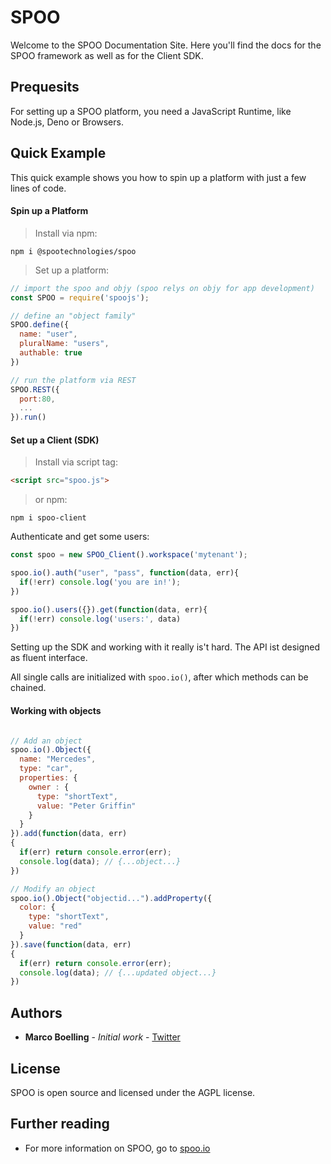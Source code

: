 # SPOO 

Welcome to the SPOO Documentation Site. Here you'll find the docs for the SPOO framework as well as for the Client SDK.


## Prequesits

For setting up a SPOO platform, you need a JavaScript Runtime, like Node.js, Deno or Browsers.


## Quick Example

This quick example shows you how to spin up a platform with just a few lines of code.

#### Spin up a Platform


> Install via npm:

```shell
npm i @spootechnologies/spoo
```

> Set up a platform:

```javascript
// import the spoo and objy (spoo relys on objy for app development)
const SPOO = require('spoojs');

// define an "object family"
SPOO.define({
  name: "user",
  pluralName: "users",
  authable: true
})

// run the platform via REST
SPOO.REST({
  port:80,
  ...
}).run()
```

#### Set up a Client (SDK)

> Install via script tag:

```html
<script src="spoo.js">
```

> or npm:

```shell
npm i spoo-client
```

Authenticate and get some users:

```javascript
const spoo = new SPOO_Client().workspace('mytenant');

spoo.io().auth("user", "pass", function(data, err){
  if(!err) console.log('you are in!');
})

spoo.io().users({}).get(function(data, err){
  if(!err) console.log('users:', data)
})
```


Setting up the SDK and working with it really is't hard. The API ist designed as fluent interface. 

All single calls are initialized with `spoo.io()`, after which methods can be chained.


#### Working with objects

```javascript

// Add an object
spoo.io().Object({
  name: "Mercedes",
  type: "car",
  properties: {
    owner : {
      type: "shortText",
      value: "Peter Griffin"
    }
  }
}).add(function(data, err)
{
  if(err) return console.error(err);
  console.log(data); // {...object...}
})

// Modify an object
spoo.io().Object("objectid...").addProperty({
  color: {
    type: "shortText",
    value: "red"
  }
}).save(function(data, err)
{
  if(err) return console.error(err);
  console.log(data); // {...updated object...}
})

```


## Authors

* **Marco Boelling** - *Initial work* - [Twitter](https://twitter.com/marcoboelling)


## License

SPOO is open source and licensed under the AGPL license.

## Further reading

* For more information on SPOO, go to [spoo.io](https://spoo.io)

